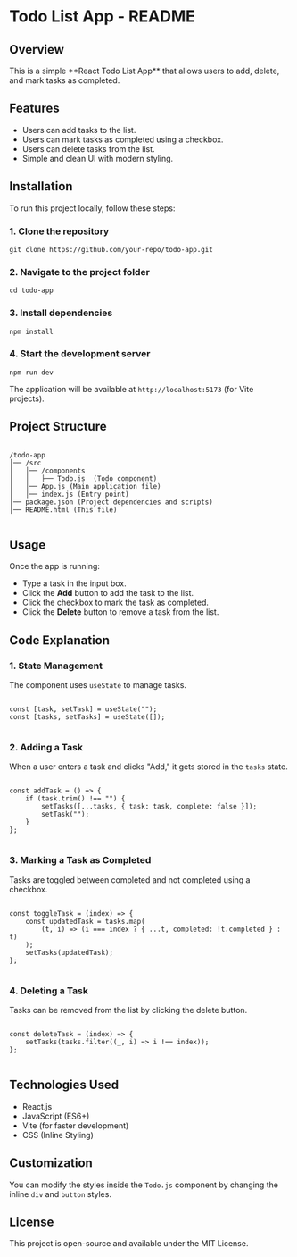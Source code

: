 <h1>Todo List App - README</h1>

<h2>Overview</h2>
    <p>This is a simple **React Todo List App** that allows users to add, delete, and mark tasks as completed.</p>

<h2>Features</h2>
    <ul>
        <li>Users can add tasks to the list.</li>
        <li>Users can mark tasks as completed using a checkbox.</li>
        <li>Users can delete tasks from the list.</li>
        <li>Simple and clean UI with modern styling.</li>
    </ul>

<h2>Installation</h2>
    <p>To run this project locally, follow these steps:</p>

<h3>1. Clone the repository</h3>
    <pre><code>git clone https://github.com/your-repo/todo-app.git</code></pre>

<h3>2. Navigate to the project folder</h3>
    <pre><code>cd todo-app</code></pre>

<h3>3. Install dependencies</h3>
    <pre><code>npm install</code></pre>

<h3>4. Start the development server</h3>
    <pre><code>npm run dev</code></pre>
    <p>The application will be available at <code>http://localhost:5173</code> (for Vite projects).</p>

<h2>Project Structure</h2>
    <pre><code>
/todo-app
│── /src
│   │── /components
│   │   ├── Todo.js  (Todo component)
│   │── App.js (Main application file)
│   │── index.js (Entry point)
│── package.json (Project dependencies and scripts)
│── README.html (This file)
    </code></pre>

<h2>Usage</h2>
    <p>Once the app is running:</p>
    <ul>
        <li>Type a task in the input box.</li>
        <li>Click the <strong>Add</strong> button to add the task to the list.</li>
        <li>Click the checkbox to mark the task as completed.</li>
        <li>Click the <strong>Delete</strong> button to remove a task from the list.</li>
    </ul>

<h2>Code Explanation</h2>
    
<h3>1. State Management</h3>
    <p>The component uses <code>useState</code> to manage tasks.</p>
    <pre><code>
const [task, setTask] = useState("");
const [tasks, setTasks] = useState([]);
    </code></pre>

<h3>2. Adding a Task</h3>
    <p>When a user enters a task and clicks "Add," it gets stored in the <code>tasks</code> state.</p>
    <pre><code>
const addTask = () => {
    if (task.trim() !== "") {
        setTasks([...tasks, { task: task, complete: false }]);
        setTask("");
    }
};
    </code></pre>

<h3>3. Marking a Task as Completed</h3>
    <p>Tasks are toggled between completed and not completed using a checkbox.</p>
    <pre><code>
const toggleTask = (index) => {
    const updatedTask = tasks.map(
        (t, i) => (i === index ? { ...t, completed: !t.completed } : t)
    );
    setTasks(updatedTask);
};
    </code></pre>

<h3>4. Deleting a Task</h3>
    <p>Tasks can be removed from the list by clicking the delete button.</p>
    <pre><code>
const deleteTask = (index) => {
    setTasks(tasks.filter((_, i) => i !== index));
};
    </code></pre>

<h2>Technologies Used</h2>
    <ul>
        <li>React.js</li>
        <li>JavaScript (ES6+)</li>
        <li>Vite (for faster development)</li>
        <li>CSS (Inline Styling)</li>
    </ul>

<h2>Customization</h2>
    <p>You can modify the styles inside the <code>Todo.js</code> component by changing the inline <code>div</code> and <code>button</code> styles.</p>

<h2>License</h2>
    <p>This project is open-source and available under the MIT License.</p>
